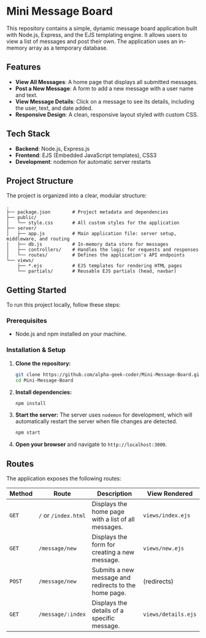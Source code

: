 # Mini Message Board

This repository contains a simple, dynamic message board application built with Node.js, Express, and the EJS templating engine. It allows users to view a list of messages and post their own. The application uses an in-memory array as a temporary database.

## Features

*   **View All Messages**: A home page that displays all submitted messages.
*   **Post a New Message**: A form to add a new message with a user name and text.
*   **View Message Details**: Click on a message to see its details, including the user, text, and date added.
*   **Responsive Design**: A clean, responsive layout styled with custom CSS.

## Tech Stack

*   **Backend**: Node.js, Express.js
*   **Frontend**: EJS (Embedded JavaScript templates), CSS3
*   **Development**: nodemon for automatic server restarts

## Project Structure

The project is organized into a clear, modular structure:

```
.
├── package.json        # Project metadata and dependencies
├── public/
│   └── style.css       # All custom styles for the application
├── server/
│   ├── app.js          # Main application file: server setup, middleware, and routing
│   ├── db.js           # In-memory data store for messages
│   ├── controllers/    # Handles the logic for requests and responses
│   └── routes/         # Defines the application's API endpoints
└── views/
    ├── *.ejs           # EJS templates for rendering HTML pages
    └── partials/       # Reusable EJS partials (head, navbar)
```

## Getting Started

To run this project locally, follow these steps:

### Prerequisites

*   Node.js and npm installed on your machine.

### Installation & Setup

1.  **Clone the repository:**
    ```sh
    git clone https://github.com/alpha-geek-coder/Mini-Message-Board.git
    cd Mini-Message-Board
    ```

2.  **Install dependencies:**
    ```sh
    npm install
    ```

3.  **Start the server:**
    The server uses `nodemon` for development, which will automatically restart the server when file changes are detected.
    ```sh
    npm start
    ```

4.  **Open your browser** and navigate to `http://localhost:3000`.

## Routes

The application exposes the following routes:

| Method | Route                | Description                                           | View Rendered      |
|--------|----------------------|-------------------------------------------------------|--------------------|
| `GET`  | `/` or `/index.html` | Displays the home page with a list of all messages.   | `views/index.ejs`  |
| `GET`  | `/message/new`       | Displays the form for creating a new message.         | `views/new.ejs`    |
| `POST` | `/message/new`       | Submits a new message and redirects to the home page. | (redirects)        |
| `GET`  | `/message/:index`    | Displays the details of a specific message.           | `views/details.ejs`|
